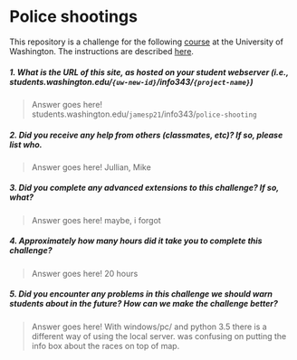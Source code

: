 # Police shootings

This repository is a challenge for the following [course](http://faculty.washington.edu/mikefree/info343/) at the University of Washington.  The instructions are described [here](http://faculty.washington.edu/mikefree/info343/#/challenges/map-challenge).
##### 1. What is the URL of this site, as hosted on your student webserver (i.e., students.washington.edu/<code>{uw-new-id}</code>/info343/<code>{project-name}</code>) #####
> Answer goes here!
students.washington.edu/<code>jamesp21</code>/info343/<code>police-shooting</code>
##### 2. Did you receive any help from others (classmates, etc)? If so, please list who. #####
> Answer goes here!
Jullian, Mike
##### 3. Did you complete any advanced extensions to this challenge? If so, what? #####
> Answer goes here!
maybe, i forgot
##### 4. Approximately how many hours did it take you to complete this challenge? #####
> Answer goes here!
20 hours
##### 5. Did you encounter any problems in this challenge we should warn students about in the future? How can we make the challenge better? #####
> Answer goes here!
With windows/pc/ and python 3.5 there is a different way of using the local server. was confusing on putting the info box about the races on top of map.
